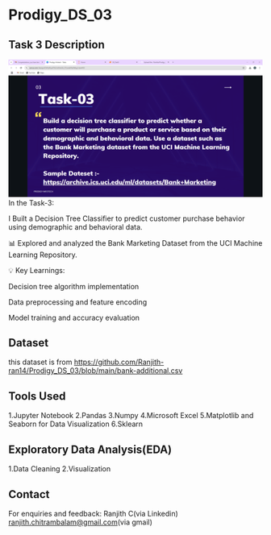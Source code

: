 # Prodigy_DS_03
## Task 3 Description
![Task 3](task3.PNG)
In the Task-3:

I Built a Decision Tree Classifier to predict customer purchase behavior using demographic and behavioral data.

📊 Explored and analyzed the Bank Marketing Dataset from the UCI Machine Learning Repository.

💡 Key Learnings:

Decision tree algorithm implementation

Data preprocessing and feature encoding

Model training and accuracy evaluation
##  Dataset
this dataset is from https://github.com/Ranjith-ran14/Prodigy_DS_03/blob/main/bank-additional.csv
## Tools Used
1.Jupyter Notebook
2.Pandas
3.Numpy
4.Microsoft Excel
5.Matplotlib and Seaborn for Data Visualization
6.Sklearn
## Exploratory Data Analysis(EDA)
1.Data Cleaning 2.Visualization
## Contact
For enquiries and feedback: 
Ranjith C(via Linkedin) ranjith.chitrambalam@gmail.com(via gmail)

